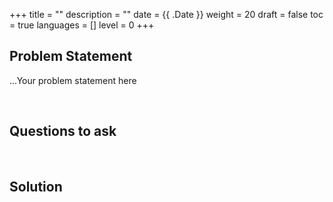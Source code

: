 +++
title = ""
description = ""
date = {{ .Date }}
weight = 20
draft = false
toc = true
languages = []
level = 0
+++
<h2 class="title is-4"> Problem Statement </h2>

...Your problem statement here

<br/>
<h2 class="title is-4"> Questions to ask </h2>

<br/>
<h2 class="title is-5"> Solution </h2>

